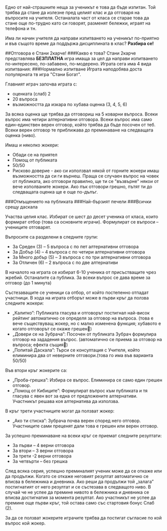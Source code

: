 
Едно от най-страшните неща за ученикът е това да бъде изпитан. 
Той трябва да стане да излезне пред целият клас и да отговаря на въпросите на учителя.
Останалата част от класа се старае това да стане още по-трудно като си говорят, разменят бележки, играят на телефона и тн. 

Има ли начин учителя да направи изпитването на ученикът по-приятно и във същото време да поддържа дисциплината в клас? 
<b>Разбира се!</b>

##Отговора е Стани 2карче!
###Какво е това?
Стани 2карче представлява <b>БЕЗПЛАТНА</b> игра имаща за цел да направи изпитването по-интересено, по-забавено, по-модерено. 
Играта сега има 4 вида изпитвания:
###Нормално изпитване
Играта наподобява доста популярната тв игра "Стани Богат". 

Главният играч започва играта с: 
* оценката (слаб) 2 
* 20 въпроса
* възможността да изкара по хубава оценка (3, 4, 5, 6)

За всяка оценка ще трябва да отговориш на 5 коварни въпроса. 
Всеки въпрос има четири алтернативни отговора. 
Всеки въпрос има само един-единствен верен отговор, който трябва да бъде посочен от теб. 
Всеки верен отговор те приближава до преминаване на следващата оценка (ниво).

Имаш и няколко жокери:
* Обади се на приятел 
* Помощ от публиката
* 50/50
* Рисково доверие - ако си използвал някой от горните жокери имаш възможността да си ги върнеш. Праща се случаен въпрос на човек от публиката, ако отговори правилно, ще ти се "възвърне" някои от вече изполваните жокери. Ако пък отговори грешно, пътят ти до следващата оценка ще е още по-дълъг.

###Отмъщението на публиката
###Най-бързият печели
###Всички срещу даскала

Участва целия клас. Избират се шест до десет ученика от класа, които формират отбор (това са основните играчи).
Формулират се въпроси – учениците отговарят.

Въпросите са разделени в следните групи:
* За Среден (3) – 5 въпроса с по пет алтернативни отговора
* За Добър (4) – 4 въпроса с по четири алтернативни отговора
* За Много добър (5) – 3 въпроса с по три алтернативни отговора
* За Отличен (6) – 2 въпроса с по две алтернативи 

В началото на играта се избират 6-10 ученика от присъстващите чрез жребий. Останалите са публика.
За всеки въпрос се дава време за отговор (до 1 минута)

Състезаващите се ученици са отбор, от който постепенно отпадат участници. В хода на играта отборът може в първи кръг да ползва следните жокери:
* „Калитко”: Публиката гласува и отговорът постигнал най-висок рейтинг автоматично се определя  за отговор на въпроса. (това е вече съществуващ жокер, но с малко изменена функция; хубавото е когато отговорът се окаже грешен)
* „Довери се на Зубрача”: Посочен от публиката Зубрач формулира отговор на зададения въпрос. (автоматично се приема за отговор на въпроса; ефекта същия)
* „Попитай Даскала”: Търси се консултация с Учителя, който елиминира два от неверните отговори.(това го има във варианта 50/50)

Във втори кръг жокерите са:
* „Проба-грешка”: Избира се въпрос. Елиминира се само един грешен отговор.
* „Помощ от Кибиците”: Формулират въпрос към публиката и тя гласува с явен вот за една от предложените алтернативи. Участникът решава коя алтернатива да използва.

В кръг трети участниците могат да ползват жокер:
* „Ако ти стиска”: Зубрача почва верен според него отговор. Участниците сами преценят дали това е грешен или верен отговор.

За успешно преминаване на всеки кръг се приемат следните резултати:
* За първи – 4 верни отговора
* За втори – 3 верни отговора
* За трети -2 верни отговора
* За четвърти – без грешка

След всяка серия, успешно преминалият ученик може да се откаже или да продължи. Когато се откаже неговият резултат автоматично се вписва в бележника и дневника. Ако реши да продължи той „залага” постигнатият от него резултат и се състезава в следващото ниво.
В случай че не успее да премине нивото в бележника и дневника се вписва достигнатия за момента резултат.
Ако участникът не успее да премине още първи кръг, той остава само със стартовия бонус Слаб (2).

За да се ползват жокерите играчите трябва да постигат съгласие по кой въпрос кой жокер.

